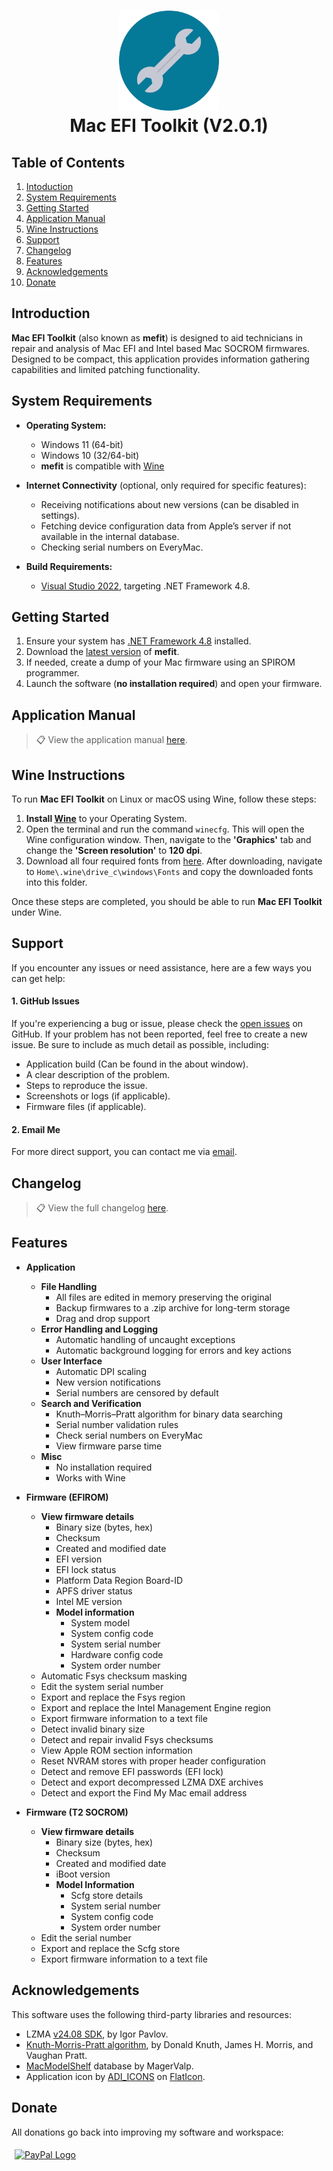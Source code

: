 <h1 align="center">
<img width="160" src="stream/images/application/icon256.png" alt="SMCFT Logo">
<br>
Mac EFI Toolkit (V2.0.1)
</h1>

## Table of Contents
1. [Intoduction](#introduction)
2. [System Requirements](#system-requirements)
3. [Getting Started](#getting-started)
4. [Application Manual](#application-manual)
5. [Wine Instructions](#wine-instructions)
6. [Support](#support)
7. [Changelog](#changelog)
8. [Features](#features)
9. [Acknowledgements](#acknowledgements)
10. [Donate](#donate)

## Introduction

**Mac EFI Toolkit** (also known as **mefit**) is designed to aid technicians in repair and analysis of Mac EFI and Intel based Mac SOCROM firmwares. Designed to be compact, this application provides information gathering capabilities and limited patching functionality.

## System Requirements

- **Operating System:**
  - Windows 11 (64-bit)
  - Windows 10 (32/64-bit)
  - **mefit** is compatible with [Wine](https://www.winehq.org/)

- **Internet Connectivity** (optional, only required for specific features):
  - Receiving notifications about new versions (can be disabled in settings).
  - Fetching device configuration data from Apple’s server if not available in the internal database.
  - Checking serial numbers on EveryMac.

- **Build Requirements:**
  - [Visual Studio 2022](https://visualstudio.microsoft.com/vs/), targeting .NET Framework 4.8.

## Getting Started

1. Ensure your system has [.NET Framework 4.8](https://dotnet.microsoft.com/en-us/download/dotnet-framework/net48) installed.
2. Download the [latest version](https://github.com/MuertoGB/MacEfiToolkit/releases/latest) of **mefit**.
3. If needed, create a dump of your Mac firmware using an SPIROM programmer.
4. Launch the software (**no installation required**) and open your firmware.

## Application Manual

> 📋 View the application manual [here](MAUNAL.md).

## Wine Instructions

To run **Mac EFI Toolkit** on Linux or macOS using Wine, follow these steps:

1. **Install [Wine](https://gitlab.winehq.org/wine/wine/-/wikis/home)** to your Operating System.
2. Open the terminal and run the command `winecfg`. This will open the Wine configuration window. Then, navigate to the **'Graphics'** tab and change the **'Screen resolution'** to **120 dpi**.
3. Download all four required fonts from [here](stream/fonts). After downloading, navigate to `Home\.wine\drive_c\windows\Fonts` and copy the downloaded fonts into this folder.

Once these steps are completed, you should be able to run **Mac EFI Toolkit** under Wine.

## Support

If you encounter any issues or need assistance, here are a few ways you can get help:

#### 1. **GitHub Issues**
If you're experiencing a bug or issue, please check the [open issues](https://github.com/MuertoGB/MacEfiToolkit/issues) on GitHub. If your problem has not been reported, feel free to create a new issue. Be sure to include as much detail as possible, including:
 - Application build (Can be found in the about window).
 - A clear description of the problem.
 - Steps to reproduce the issue.
 - Screenshots or logs (if applicable).
 - Firmware files (if applicable).

#### 2. **Email Me**
For more direct support, you can contact me via [email](mailto:muertogb@proton.me).


## Changelog

> 📋 View the full changelog [here](CHANGELOG.md).

## Features

- **Application**
  - **File Handling**
    - All files are edited in memory preserving the original
    - Backup firmwares to a .zip archive for long-term storage
    - Drag and drop support
  - **Error Handling and Logging**
    - Automatic handling of uncaught exceptions
    - Automatic background logging for errors and key actions
  - **User Interface**
    - Automatic DPI scaling
    - New version notifications
    - Serial numbers are censored by default
  - **Search and Verification**
    - Knuth–Morris–Pratt algorithm for binary data searching
    - Serial number validation rules
    - Check serial numbers on EveryMac
    - View firmware parse time
  - **Misc**
    - No installation required
    - Works with Wine

- **Firmware (EFIROM)**
  - **View firmware details**
    - Binary size (bytes, hex)
    - Checksum
    - Created and modified date
    - EFI version
    - EFI lock status
    - Platform Data Region Board-ID
    - APFS driver status
    - Intel ME version
    - **Model information**
      - System model
      - System config code
      - System serial number
      - Hardware config code
      - System order number
  - Automatic Fsys checksum masking
  - Edit the system serial number
  - Export and replace the Fsys region
  - Export and replace the Intel Management Engine region
  - Export firmware information to a text file
  - Detect invalid binary size
  - Detect and repair invalid Fsys checksums
  - View Apple ROM section information
  - Reset NVRAM stores with proper header configuration
  - Detect and remove EFI passwords (EFI lock)
  - Detect and export decompressed LZMA DXE archives
  - Detect and export the Find My Mac email address

- **Firmware (T2 SOCROM)**
  - **View firmware details**
    - Binary size (bytes, hex)
    - Checksum
    - Created and modified date
    - iBoot version
    - **Model Information**
      - Scfg store details
      - System serial number
      - System config code
      - System order number
  - Edit the serial number
  - Export and replace the Scfg store
  - Export firmware information to a text file

## Acknowledgements

This software uses the following third-party libraries and resources:

- LZMA [v24.08 SDK](https://www.7-zip.org/sdk.html), by Igor Pavlov.
- [Knuth-Morris-Pratt algorithm](https://en.wikipedia.org/wiki/Knuth%E2%80%93Morris%E2%80%93Pratt_algorithm), by Donald Knuth, James H. Morris, and Vaughan Pratt.
- [MacModelShelf](https://github.com/MagerValp/MacModelShelf) database by MagerValp.
- Application icon by [ADI_ICONS](https://www.flaticon.com/authors/adi-icons) on [FlatIcon](https://www.flaticon.com/free-icon/wrench_17505678?related_id=17505678).

## Donate

All donations go back into improving my software and workspace:

<a href="https://www.paypal.com/donate/?hosted_button_id=Z88F3UEZB47SQ"><img width="160" src="https://www.paypalobjects.com/webstatic/mktg/Logo/pp-logo-200px.png" alt="PayPal Logo" vspace="5" hspace="5"></a>